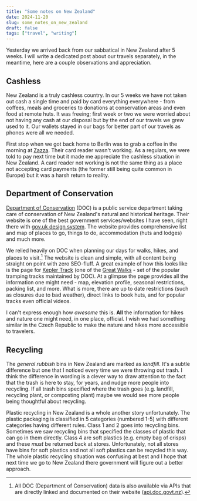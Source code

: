 ```yaml
---
title: "Some notes on New Zealand"
date: 2024-11-20
slug: some_notes_on_new_zealand
draft: false
tags: ["travel", "writing"]
---
```


Yesterday we arrived back from our sabbatical in New Zealand after 5 weeks. I will write a dedicated post about our travels separately, in the meantime, here are a couple observations and appreciation.

## Cashless

New Zealand is a truly cashless country. In our 5 weeks we have not taken out cash a single time and paid by card everything everywhere - from coffees, meals and groceries to donations at conservation areas and even food at remote huts. It was freeing; first week or two we were worried about not having any cash at our disposal but by the end of our travels we grew used to it. Our wallets stayed in our bags for better part of our travels as phones were all we needed.

First stop when we got back home to Berlin was to grab a coffee in the morning at [Zazza](https://zazza-kaffee.de/). Their card reader wasn't working. As a regulars, we were told to pay next time but it made me appreciate the cashless situation in New Zealand. A card reader not working is not the same thing as a place not accepting card payments (the former still being quite common in Europe) but it was a harsh return to reality.

## Department of Conservation

[Department of Conservation](https://www.doc.govt.nz/) (DOC) is a public service department taking care of conservation of New Zealand's natural and historical heritage. Their website is one of the best government services/websites I have seen, right there with [gov.uk design system](https://design-system.service.gov.uk/). The website provides comprehensive list and map of places to go, things to do, accommodation (huts and lodges) and much more.

We relied heavily on DOC when planning our days for walks, hikes, and places to visit.[^doc_api] The website is clean and simple, with all content being straight on point with zero SEO-fluff. A great example of how this looks like is the page for [Kepler Track](https://www.doc.govt.nz/keplertrack) (one of the [Great Walks](https://en.wikipedia.org/wiki/New_Zealand_Great_Walks) - set of the popular tramping tracks maintained by DOC). At a glimpse the page provides all the information one might need - map, elevation profile, seasonal restrictions, packing list, and more. What is more, there are up to date restrictions (such as closures due to bad weather), direct links to book huts, and for popular tracks even official videos.

I can't express enough how _awesome_ this is. **All** the information for hikes and nature one might need, in one place, official. I wish we had something similar in the Czech Republic to make the nature and hikes more accessible to travelers.

## Recycling

The _general rubbish_ bins in New Zealand are marked as _landfill_. It's a subtle difference but one that I noticed every time we were throwing out trash. I think the difference in wording is a clever way to draw attention to the fact that the trash is here to stay, for years, and nudge more people into recycling. If all trash bins specified where the trash goes (e.g. landfill, recycling plant, or composting plant) maybe we would see more people being thoughtful about recycling.

Plastic recycling in New Zealand is a whole another story unfortunately. The plastic packaging is classified in 5 categories (numbered 1-5) with different categories having different rules. Class 1 and 2 goes into recycling bins. Sometimes we saw recycling bins that specified the classes of plastic that can go in them directly. Class 4 are soft plastics (e.g. empty bag of crisps) and these _must_ be returned back at stores. Unfortunately, not all stores have bins for soft plastics and not all soft plastics can be recycled this way. The whole plastic recycling situation was confusing at best and I hope that next time we go to New Zealand there government will figure out a better approach.

[^doc_api]: All DOC (Department of Conservation) data is also available via APIs that are directly linked and documented on their website ([api.doc.govt.nz](https://api.doc.govt.nz/)).
